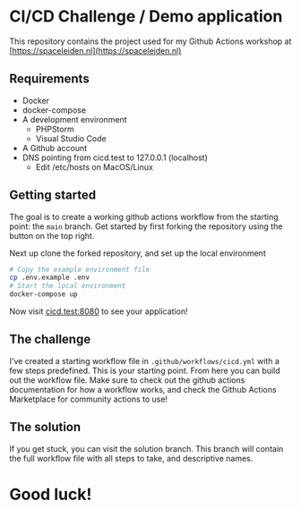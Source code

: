 # CI/CD Challenge / Demo application

This repository contains the project used for my Github Actions
workshop at [https://spaceleiden.nl](https://spaceleiden.nl)

## Requirements

- Docker
- docker-compose
- A development environment
  - PHPStorm
  - Visual Studio Code
- A Github account
- DNS pointing from cicd.test to 127.0.0.1 (localhost)
  - Edit /etc/hosts on MacOS/Linux

## Getting started

The goal is to create a working github actions workflow from the starting
point: the `main` branch. Get started by first forking the repository using
the button on the top right.

Next up clone the forked repository, and set up the local environment

```bash
# Copy the example environment file
cp .env.example .env
# Start the local environment
docker-compose up
```

Now visit [cicd.test:8080](http://cicd.test:8080) to see your application!

## The challenge

I've created a starting workflow file in `.github/workflows/cicd.yml` with a
few steps predefined. This is your starting point. From here you can build out
the workflow file. Make sure to check out the github actions documentation for
how a workflow works, and check the Github Actions Marketplace for community
actions to use!

## The solution

If you get stuck, you can visit the solution branch. This branch will contain
the full workflow file with all steps to take, and descriptive names.

# Good luck!
